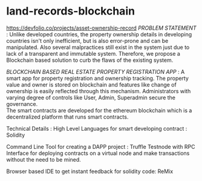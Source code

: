 # land-records-blockchain
https://devfolio.co/projects/asset-ownership-record
*PROBLEM STATEMENT* : 
Unlike developed countries, the property ownership details in developing countries isn't only inefficient, but is also error-prone and can be manipulated. Also several malpractices still exist in the system just due to lack of a transparent and immutable system. Therefore, we propose a Blockchain based solution to curb the flaws of the existing system.  

*BLOCKCHAIN BASED REAL ESTATE PROPERTY REGISTRATION APP* :
A smart app for property registration and ownership tracking. The property value and owner is stored on blockchain and features like change of ownership is easily reflected through this mechanism. Administrators with varying degree of controls like User, Admin, Superadmin secure the governance.  
The smart contracts are developed for the ethereum blockchain which is a decentralized platform that runs smart contracts.  

Technical Details :
High Level Languages for smart developing contract :  
Solidity  

Command Line Tool for creating a DAPP project : 
Truffle Testnode with RPC Interface for deploying contracts on a virtual node and make transactions without the need to be mined.

Browser based IDE to get instant feedback for solidity code: ReMix
